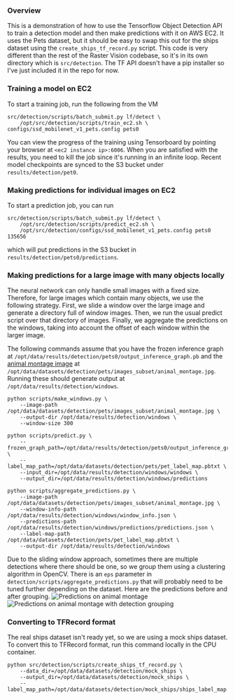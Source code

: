 ### Overview
This is a demonstration of how to use the Tensorflow Object Detection API to train a detection model and then make predictions with it on AWS EC2. It uses the Pets dataset, but it should be easy to swap this out for the ships dataset using the `create_ships_tf_record.py` script. This code is very different than the rest of the Raster Vision codebase, so it's in its own directory which is `src/detection`. The TF API doesn't have a pip installer so I've just included it in the repo for now.

### Training a model on EC2
To start a training job, run the following from the VM
```
src/detection/scripts/batch_submit.py lf/detect \
    /opt/src/detection/scripts/train_ec2.sh \ configs/ssd_mobilenet_v1_pets.config pets0
```
You can view the progress of the training using Tensorboard by pointing your browser at `<ec2 instance ip>:6006`. When you are satisfied with the results, you need to kill the job since it's running in an infinite loop. Recent model checkpoints are synced to the S3 bucket under `results/detection/pet0`.


### Making predictions for individual images on EC2
To start a prediction job, you can run
```
src/detection/scripts/batch_submit.py lf/detect \
    /opt/src/detection/scripts/predict_ec2.sh \
    /opt/src/detection/configs/ssd_mobilenet_v1_pets.config pets0 135656
```
which will put predictions in the S3 bucket in `results/detection/pets0/predictions`.

### Making predictions for a large image with many objects locally
The neural network can only handle small images with a fixed size. Therefore, for large images which contain many objects, we use the following strategy. First, we slide a window over the large image and generate a directory
full of window images. Then, we run the usual predict script over that directory
of images. Finally, we aggregate the predictions on the windows, taking into
account the offset of each window within the larger image.

The following commands assume that you have the frozen inference graph at `/opt/data/results/detection/pets0/output_inference_graph.pb` and the [animal montage image](src/detection/img/animal_montage.jpg) at `/opt/data/datasets/detection/pets/images_subset/animal_montage.jpg`.
Running these should generate output at `/opt/data/results/detection/windows`.
```
python scripts/make_windows.py \
    --image-path /opt/data/datasets/detection/pets/images_subset/animal_montage.jpg \
    --output-dir /opt/data/results/detection/windows \
    --window-size 300

python scripts/predict.py \
    --frozen_graph_path=/opt/data/results/detection/pets0/output_inference_graph.pb \
    --label_map_path=/opt/data/datasets/detection/pets/pet_label_map.pbtxt \
    --input_dir=/opt/data/results/detection/windows/windows \
    --output_dir=/opt/data/results/detection/windows/predictions

python scripts/aggregate_predictions.py \
    --image-path /opt/data/datasets/detection/pets/images_subset/animal_montage.jpg \
    --window-info-path /opt/data/results/detection/windows/window_info.json \
    --predictions-path /opt/data/results/detection/windows/predictions/predictions.json \
    --label-map-path /opt/data/datasets/detection/pets/pet_label_map.pbtxt \
    --output-dir /opt/data/results/detection/windows
```
Due to the sliding window approach, sometimes there are multiple detections where there should be one, so we group them using a clustering algorithm in OpenCV. There is an `eps` parameter in `detection/scripts/aggregate_predictions.py` that will probably need to be tuned further depending on the dataset. Here are the predictions before and after grouping.
![Predictions on animal montage](img/animal_montage_predictions.jpg)
![Predictions on animal montage with detection grouping](img/animal_montage_predictions2.jpg)

### Converting to TFRecord format
The real ships dataset isn't ready yet, so we are using a mock ships dataset. To convert this to TFRecord format, run this command locally in the CPU container.
```
python src/detection/scripts/create_ships_tf_record.py \
    --data_dir=/opt/data/datasets/detection/mock_ships \
    --output_dir=/opt/data/datasets/detection/mock_ships \
    --label_map_path=/opt/data/datasets/detection/mock_ships/ships_label_map.pbtxt
```
